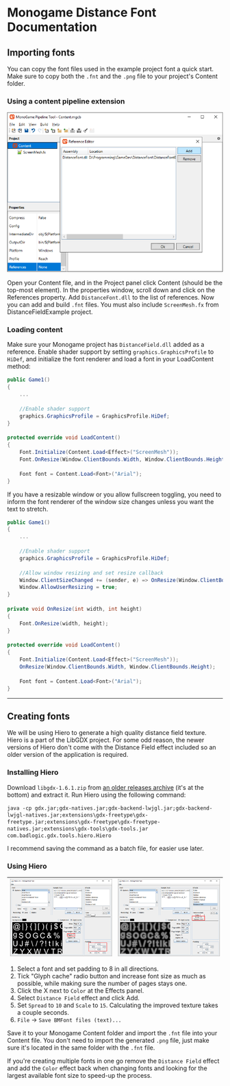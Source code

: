 # Monogame Distance Font Documentation

## Importing fonts
You can copy the font files used in the example project font a quick start. Make sure to copy both the `.fnt` and the `.png` file to your project's Content folder.

### Using a content pipeline extension
![](./images/pipeline.png)

Open your Content file, and in the Project panel click Content (should be the top-most element). In the properties window, scroll down and click on the References property. Add `DistanceFont.dll` to the list of references. Now you can add and build `.fnt` files. You must also include `ScreenMesh.fx` from DistanceFieldExample project.

### Loading content
Make sure your Monogame project has `DistanceField.dll` added as a reference. Enable shader support by setting `graphics.GraphicsProfile` to `HiDef`, and initialize the font renderer and load a font in your LoadContent method:

```C#
public Game1()
{
    ...
    
    //Enable shader support
    graphics.GraphicsProfile = GraphicsProfile.HiDef;
}

protected override void LoadContent()
{
    Font.Initialize(Content.Load<Effect>("ScreenMesh"));
    Font.OnResize(Window.ClientBounds.Width, Window.ClientBounds.Height);

    Font font = Content.Load<Font>("Arial");
}
```

If you have a resizable window or you allow fullscreen toggling, you need to inform the font renderer of the window size changes unless you want the text to stretch.

```C#
public Game1()
{
    ...
    
    //Enable shader support
    graphics.GraphicsProfile = GraphicsProfile.HiDef;
    
    //Allow window resizing and set resize callback
    Window.ClientSizeChanged += (sender, e) => OnResize(Window.ClientBounds.Width, Window.ClientBounds.Height);
    Window.AllowUserResizing = true;
}

private void OnResize(int width, int height)
{
    Font.OnResize(width, height);
}

protected override void LoadContent()
{
    Font.Initialize(Content.Load<Effect>("ScreenMesh"));
    OnResize(Window.ClientBounds.Width, Window.ClientBounds.Height);
    
    Font font = Content.Load<Font>("Arial");
}
```

___

## Creating fonts
We will be using Hiero to generate a high quality distance field texture. Hiero is a part of the LibGDX project. For some odd reason, the newer versions of Hiero don't come with the Distance Field effect included so an older version of the application is required.

### Installing Hiero
Download `libgdx-1.6.1.zip` from [an older releases archive](https://libgdx.badlogicgames.com/old-site/releases/) (it's at the bottom) and extract it. Run Hiero using the following command:

    java -cp gdx.jar;gdx-natives.jar;gdx-backend-lwjgl.jar;gdx-backend-lwjgl-natives.jar;extensions\gdx-freetype\gdx-freetype.jar;extensions\gdx-freetype\gdx-freetype-natives.jar;extensions\gdx-tools\gdx-tools.jar com.badlogic.gdx.tools.hiero.Hiero

I recommend saving the command as a batch file, for easier use later. 

### Using Hiero
![](./images/hiero_settings1.png) | ![](./images/hiero_settings2.png)
:-------------------------:|:-------------------------:

1. Select a font and set padding to 8 in all directions.
2. Tick "Glyph cache" radio button and increase font size as much as possible, while making sure the number of pages stays one.
3. Click the X next to `Color` at the Effects panel.
4. Select `Distance Field` effect and click Add.
5. Set `Spread` to `10` and `Scale` to `15`. Calculating the improved texture takes a couple seconds.
6. `File` -> `Save BMFont files (text)...`

Save it to your Monogame Content folder and import the `.fnt` file into your Content file. You don't need to import the generated `.png` file, just make sure it's located in the same folder with the `.fnt` file.

If you're creating multiple fonts in one go remove the `Distance Field` effect and add the `Color` effect back when changing fonts and looking for the largest available font size to speed-up the process.
